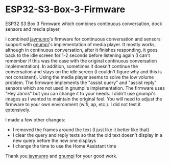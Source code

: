 # ESP32-S3-Box-3-Firmware
ESP32 S3 Box 3 Firmware which combines continuous conversation, dock sensors and media player

I combined [jaymunro](https://github.com/jaymunro/esphome_firmware)'s firmware for continuous conversation and sensors support with [gnumpi](https://github.com/gnumpi/esphome_audio/tree/dev-next)'s implementation of media player. It mostly works, although in continuous conversation, after it finishes responding, it goes back to the idle screen for 1-2 seconds before listening again (I can't remember if this was the case with the original continuous conversation implementation). In addition, sometimes it doesn't continue the conversation and stays on the idle screen (I couldn't figure why and this is not consistent). Using the media player seems to solve the low volume problem. The firmware implements the "assist query" and "assist reply" sensors which are not used in gnumpi's implementation. The firmware uses "Hey Jarvis" but you can change it to your needs. I didn't use gnumpi's images as I wanted to maintain the original feel. You will need to adjust the firmware to your own environment (wifi, ap, etc.). I did not test it extensively.

I made a few other changes:
 - I removed the frames around the text (I just like it better like that)
 - I clear the query and reply texts so that the old text doesn't display in a new query before the new one displays
 - I change the time to use the Home Assistant time 

Thank you [jaymunro](https://github.com/jaymunro) and [gnumpi](https://github.com/gnumpi) for your good work. 
